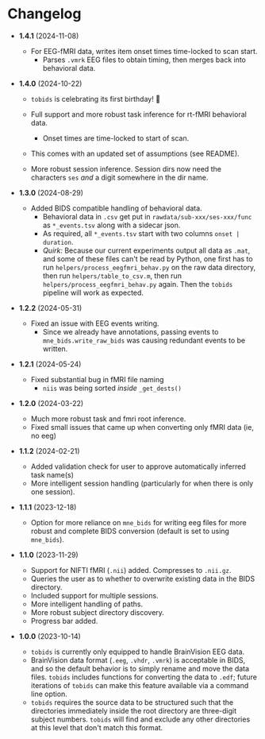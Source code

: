# Changelog

* **1.4.1** (2024-11-08)
    - For EEG-fMRI data, writes item onset times time-locked to scan start.
        - Parses `.vmrk` EEG files to obtain timing, then merges back into
            behavioral data.

* **1.4.0** (2024-10-22)
    - `tobids` is celebrating its first birthday! 🎉

    - Full support and more robust task inference for rt-fMRI behavioral data.
        - Onset times are time-locked to start of scan.
    - This comes with an updated set of assumptions (see README).
    - More robust session inference. Session dirs now need the characters `ses` *and* a digit somewhere in the dir name.

* **1.3.0** (2024-08-29)
    * Added BIDS compatible handling of behavioral data.
        * Behavioral data in `.csv` get put in
            `rawdata/sub-xxx/ses-xxx/func` as `*_events.tsv` along with a
            sidecar json.
        * As required, all `*_events.tsv` start with two columns `onset |
            duration`.
        * *Quirk:* Because our current experiments output all data as
            `.mat`, and some of these files can't be read by Python, one
            first has to run `helpers/process_eegfmri_behav.py` on the raw
            data directory, then run `helpers/table_to_csv.m`, then run
            `helpers/process_eegfmri_behav.py` again. Then the `tobids`
            pipeline will work as expected.

* **1.2.2** (2024-05-31)
    * Fixed an issue with EEG events writing.
        * Since we already have annotations, passing events to
            `mne_bids.write_raw_bids` was causing redundant events to be
            written.

* **1.2.1** (2024-05-24)
    * Fixed substantial bug in fMRI file naming
        * `niis` was being sorted *inside* `_get_dests()`

* **1.2.0** (2024-03-22)
    * Much more robust task and fmri root inference.
    * Fixed small issues that came up when converting only fMRI data (ie,
        no eeg)

* **1.1.2** (2024-02-21)
    * Added validation check for user to approve automatically inferred
        task name(s)
    * More intelligent session handling (particularly for when there is
        only one session).

* **1.1.1** (2023-12-18)
    * Option for more reliance on `mne_bids` for writing eeg files for more
        robust and complete BIDS conversion (default is set to using
        `mne_bids`).

* **1.1.0** (2023-11-29)
    * Support for NIFTI fMRI (`.nii`) added. Compresses to `.nii.gz`.
    * Queries the user as to whether to overwrite existing data in the BIDS
        directory.
    * Included support for multiple sessions.
    * More intelligent handling of paths.
    * More robust subject directory discovery.
    * Progress bar added.


* **1.0.0** (2023-10-14)
	* `tobids` is currently only equipped to handle BrainVision EEG data.
	* BrainVision data format (`.eeg`, `.vhdr`, `.vmrk`) is acceptable in BIDS, and so the default behavior is to simply rename and move the data files. `tobids` includes functions for converting the data to `.edf`; future iterations of `tobids` can make this feature available via a command line option.
	* `tobids` requires the source data to be structured such that the directories immediately inside the root directory are three-digit subject numbers. `tobids` will find and exclude any other directories at this level that don't match this format.


